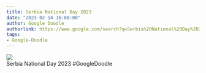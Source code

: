 ```yaml
---
title: Serbia National Day 2023
date: "2023-02-14 16:00:00"
author: Google Doodle
authorlink: https://www.google.com/search?q=Serbia%20National%20Day%202023
tags:
- Google-Doodle
---
```

<img src="https://www.google.com/logos/doodles/2023/serbia-national-day-2023-6753651837109844-law.gif" referrerpolicy="no-referrer"><br>Serbia National Day 2023 #GoogleDoodle